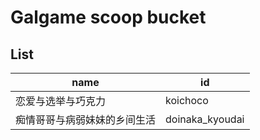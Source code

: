 # Galgame scoop bucket

## List

| name                         | id              |
| ---------------------------- | --------------- |
| 恋爱与选举与巧克力           | koichoco        |
| 痴情哥哥与病弱妹妹的乡间生活 | doinaka_kyoudai |
